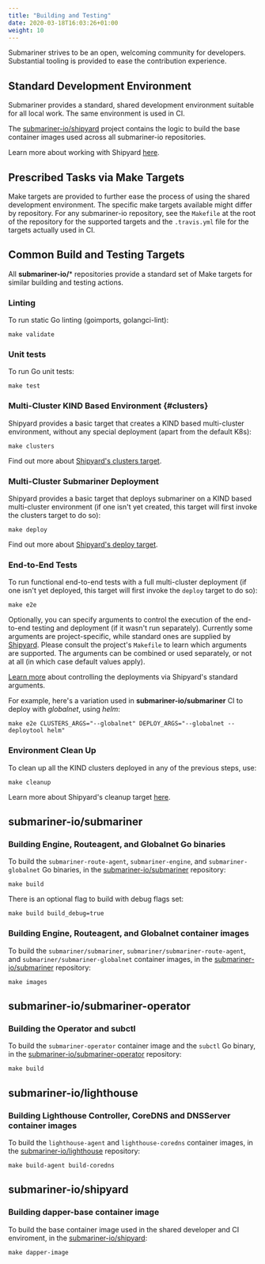 ```yaml
---
title: "Building and Testing"
date: 2020-03-18T16:03:26+01:00
weight: 10
---
```


Submariner strives to be an open, welcoming community for developers.
Substantial tooling is provided to ease the contribution experience.

## Standard Development Environment

Submariner provides a standard, shared development environment suitable for all local work. The same environment is used in CI.

The [submariner-io/shipyard](https://github.com/submariner-io/shipyard) project contains the logic to build the base container images used
across all submariner-io repositories.

Learn more about working with Shipyard [here](../shipyard).

## Prescribed Tasks via Make Targets

Make targets are provided to further ease the process of using the shared development environment. The specific make targets available might
differ by repository. For any submariner-io repository, see the `Makefile` at the root of the repository for the supported targets and the
`.travis.yml` file for the targets actually used in CI.

## Common Build and Testing Targets

All **submariner-io/**\* repositories provide a standard set of Make targets for similar building and testing actions.

### Linting

To run static Go linting (goimports, golangci-lint):

```shell
make validate
```

### Unit tests

To run Go unit tests:

```shell
make test
```

### Multi-Cluster KIND Based Environment {#clusters}

Shipyard provides a basic target that creates a KIND based multi-cluster environment,
without any special deployment (apart from the default K8s):

```shell
make clusters
```

Find out more about [Shipyard's clusters target](../shipyard#clusters).

### Multi-Cluster Submariner Deployment

Shipyard provides a basic target that deploys submariner on a KIND based multi-cluster environment (if one isn't yet created, this target
will first invoke the clusters target to do so):

```shell
make deploy
```

Find out more about [Shipyard's deploy target](../shipyard#deploy).

### End-to-End Tests

To run functional end-to-end tests with a full multi-cluster deployment (if one isn't yet deployed, this target will first invoke the
`deploy` target to do so):

```shell
make e2e
```

Optionally, you can specify arguments to control the execution of the end-to-end testing and deployment (if it wasn't run separately).
Currently some arguments are project-specific, while standard ones are supplied by [Shipyard](../shipyard).
Please consult the project's `Makefile` to learn which arguments are supported.
The arguments can be combined or used separately, or not at all (in which case default values apply).

[Learn more](../shipyard/advanced) about controlling the deployments via Shipyard's standard arguments.

For example, here's a variation used in **submariner-io/submariner** CI to deploy with *globalnet*, using *helm*:

```shell
make e2e CLUSTERS_ARGS="--globalnet" DEPLOY_ARGS="--globalnet --deploytool helm"
```

### Environment Clean Up

To clean up all the KIND clusters deployed in any of the previous steps, use:

```shell
make cleanup
```

Learn more about Shipyard's cleanup target [here](../shipyard#cleanup).

## submariner-io/submariner

### Building Engine, Routeagent, and Globalnet Go binaries

To build the `submariner-route-agent`, `submariner-engine`, and `submariner-globalnet` Go binaries, in the [submariner-io/submariner][1]
repository:

```shell
make build
```

There is an optional flag to build with debug flags set:

```shell
make build build_debug=true
```

### Building Engine, Routeagent, and Globalnet container images

To build the `submariner/submariner`, `submariner/submariner-route-agent`, and `submariner/submariner-globalnet` container images, in the
[submariner-io/submariner][1] repository:

```shell
make images
```

## submariner-io/submariner-operator

### Building the Operator and subctl

To build the `submariner-operator` container image and the `subctl` Go binary, in the [submariner-io/submariner-operator][2] repository:

```shell
make build
```

## submariner-io/lighthouse

### Building Lighthouse Controller, CoreDNS and DNSServer container images

To build the `lighthouse-agent` and `lighthouse-coredns` container images, in the [submariner-io/lighthouse][3] repository:

```shell
make build-agent build-coredns
```

## submariner-io/shipyard

### Building dapper-base container image

To build the base container image used in the shared developer and CI enviroment, in the [submariner-io/shipyard][4]:

```shell
make dapper-image
```

[1]: https://github.com/submariner-io/submariner
[2]: https://github.com/submariner-io/submariner-operator
[3]: https://github.com/submariner-io/lighthouse
[4]: https://github.com/submariner-io/shipyard
